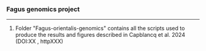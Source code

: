 ### Fagus genomics project
----------------------

1. Folder "Fagus-orientalis-genomics" contains all the scripts used to produce the results and figures described in Capblancq et al. 2024 (DOI:XX , httpXXX)
